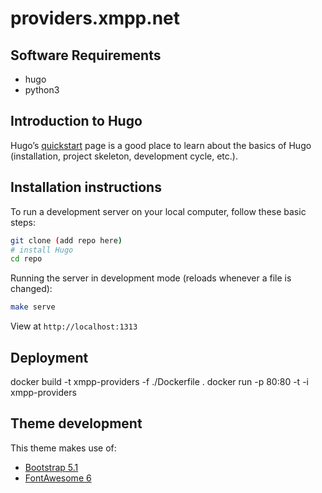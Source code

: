 # providers.xmpp.net

## Software Requirements

* hugo
* python3

## Introduction to Hugo

Hugo’s [quickstart](https://gohugo.io/getting-started/quick-start/) page is a good place to learn about the basics of Hugo (installation, project skeleton, development cycle, etc.).

## Installation instructions

To run a development server on your local computer, follow these basic steps:

```bash
git clone (add repo here)
# install Hugo
cd repo
```

Running the server in development mode (reloads whenever a file is changed):

```bash
make serve
```

View at `http://localhost:1313`

## Deployment

docker build -t xmpp-providers -f ./Dockerfile .
docker run -p 80:80 -t -i xmpp-providers

## Theme development

This theme makes use of:

* [Bootstrap 5.1](https://getbootstrap.com/docs/5.1/)
* [FontAwesome 6](https://fontawesome.com/v6/docs/)
